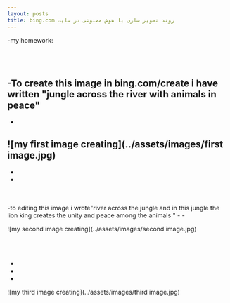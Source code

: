 ```yaml
---
layout: posts
title: bing.com روند تصویر سازی با هوش مصنوعی در سایت   
---
```


-my homework:
 

<br>
<br>

-To create this image in bing.com/create i have written "jungle across the river with animals in peace"
-
-


![my first image creating](../assets/images/first image.jpg)
-
-
-
<br>
<br>
-to editing this image i wrote"river across the jungle and in this jungle the lion king creates the unity and peace among the animals "
-
-

![my second image creating](../assets/images/second image.jpg)

<br>
<br>

-
-
-
![my third image creating](../assets/images/third image.jpg)




 